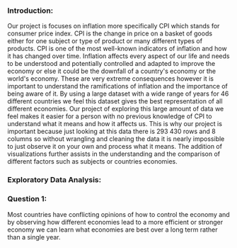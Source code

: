 ### Introduction:
Our project is focuses on inflation more specifically CPI which stands for consumer price index. CPI is the change in price on a basket of goods either for one subject or type of product or many different types of products. CPI is one of the most well-known indicators of inflation and how it has changed over time. Inflation affects every aspect of our life and needs to be understood and potentially controlled and adapted to improve the economy or else it could be the downfall of a country's economy or the world's economy. These are very extreme consequences however it is important to understand the ramifications of inflation and the importance of being aware of it. By using a large dataset with a wide range of years for 46 different countries we feel this dataset gives the best representation of all different economies. Our project of exploring this large amount of data we feel makes it easier for a person with no previous knowledge of CPI to understand what it means and how it affects us. This is why our project is important because just looking at this data there is 293 430 rows and 8 columns so without wrangling and cleaning the data it is nearly impossible to just observe it on your own and process what it means. The addition of visualizations further assists in the understanding and the comparison of different factors such as subjects or countries economies.

### Exploratory Data Analysis:






### Question 1:
Most countries have conflicting opinions of how to control the economy and by observing how different economies lead to a more efficient or stronger economy we can learn what economies are best over a long term rather than a single year.